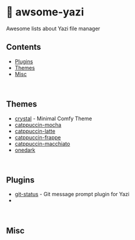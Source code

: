 # 🪿 awsome-yazi
Awesome lists about Yazi file manager

## Contents

- [Plugins](#plugins)
- [Themes](#themes)
- [Misc](#misc)


<br>


## Themes

- [crystal](https://github.com/sachinsenal0x64/crystal.yazi) - Minimal Comfy Theme
- [catppuccin-mocha](https://github.com/yazi-rs/flavors/tree/main/catppuccin-mocha.yazi)
- [catppuccin-latte](https://github.com/yazi-rs/flavors/tree/main/catppuccin-latte.yazi)
- [catppuccin-frappe](https://github.com/yazi-rs/flavors/blob/main/catppuccin-frappe.yazi)
- [catppuccin-macchiato](https://github.com/yazi-rs/flavors/tree/main/catppuccin-macchiato.yazi)
- [onedark](https://github.com/BennyOe/onedark.yazi)

<br>

## Plugins

- [git-status](https://gitee.com/DreamMaoMao/git-status.yazi) - Git message prompt plugin for Yazi
- 

<br>

## Misc
